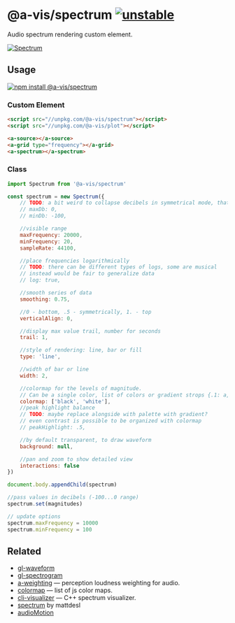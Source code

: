 # @a-vis/spectrum [![unstable](http://badges.github.io/stability-badges/dist/unstable.svg)](http://github.com/badges/stability-badges)

Audio spectrum rendering custom element.

[![Spectrum](https://raw.githubusercontent.com/a-vis/spectrum/gh-pages/preview.png "Spectrum")](http://a-vis.github.io/spectrum/)


## Usage

[![npm install @a-vis/spectrum](https://nodei.co/npm/@a-vis/spectrum.png?mini=true)](https://npmjs.org/package/@a-vis/spectrum/)

### Custom Element

```html
<script src="//unpkg.com/@a-vis/spectrum"></script>
<script src="//unpkg.com/@a-vis/plot"></script>

<a-source></a-source>
<a-grid type="frequency"></a-grid>
<a-spectrum></a-spectrum>
```

### Class

```js
import Spectrum from '@a-vis/spectrum'

const spectrum = new Spectrum({
	// TODO: a bit weird to collapse decibels in symmetrical mode, that subrange can be done on data prep stage
	// maxDb: 0,
	// minDb: -100,

	//visible range
	maxFrequency: 20000,
	minFrequency: 20,
	sampleRate: 44100,

	//place frequencies logarithmically
	// TODO: there can be different types of logs, some are musical
	// instead would be fair to generalize data
	// log: true,

	//smooth series of data
	smoothing: 0.75,

	//0 - bottom, .5 - symmetrically, 1. - top
	verticalAlign: 0,

	//display max value trail, number for seconds
	trail: 1,

	//style of rendering: line, bar or fill
	type: 'line',

	//width of bar or line
	width: 2,

	//colormap for the levels of magnitude.
	// Can be a single color, list of colors or gradient strops {.1: a, .9:b}
	colormap: ['black', 'white'],
	//peak highlight balance
	// TODO: maybe replace alongside with palette with gradient?
	// even contrast is possible to be organized with colormap
	// peakHighlight: .5,

	//by default transparent, to draw waveform
	background: null,

	//pan and zoom to show detailed view
	interactions: false
})

document.body.appendChild(spectrum)

//pass values in decibels (-100...0 range)
spectrum.set(magnitudes)

// update options
spectrum.maxFrequency = 10000
spectrum.minFrequency = 100
```


## Related

* [gl-waveform](https://github.com/audio-lab/gl-waveform)
* [gl-spectrogram](https://github.com/audio-lab/gl-spectrogram)
* [a-weighting](https://github.com/audio-lab/a-weighting) — perception loudness weighting for audio.
* [colormap](https://github.com/bpostlethwaite/colormap) — list of js color maps.
* [cli-visualizer](https://github.com/dpayne/cli-visualizer) — C++ spectrum visualizer.
* [spectrum](https://github.com/mattdesl/spectrum) by mattdesl
* [audioMotion](https://github.com/hvianna/audioMotion.js/)
